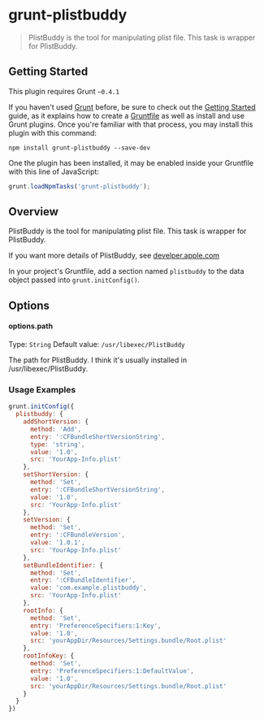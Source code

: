 # grunt-plistbuddy

> PlistBuddy is the tool for manipulating plist file. This task is wrapper for PlistBuddy.

## Getting Started
This plugin requires Grunt `~0.4.1`

If you haven't used [Grunt](http://gruntjs.com/) before, be sure to check out the [Getting Started](http://gruntjs.com/getting-started) guide, as it explains how to create a [Gruntfile](http://gruntjs.com/sample-gruntfile) as well as install and use Grunt plugins. Once you're familiar with that process, you may install this plugin with this command:

```shell
npm install grunt-plistbuddy --save-dev
```

One the plugin has been installed, it may be enabled inside your Gruntfile with this line of JavaScript:

```js
grunt.loadNpmTasks('grunt-plistbuddy');
```

## Overview
PlistBuddy is the tool for manipulating plist file. This task is wrapper for PlistBuddy.

If you want more details of PlistBuddy, see [develper.apple.com](https://developer.apple.com/library/mac/documentation/Darwin/Reference/ManPages/man8/PlistBuddy.8.html)

In your project's Gruntfile, add a section named `plistbuddy` to the data object passed into `grunt.initConfig()`.

## Options

#### options.path
Type: `String`
Default value: `/usr/libexec/PlistBuddy`

The path for PlistBuddy. I think it's usually installed in /usr/libexec/PlistBuddy.

### Usage Examples

```js
grunt.initConfig({
  plistbuddy: {
    addShortVersion: {
      method: 'Add',
      entry: ':CFBundleShortVersionString',
      type: 'string',
      value: '1.0',
      src: 'YourApp-Info.plist'
    },
    setShortVersion: {
      method: 'Set',
      entry: ':CFBundleShortVersionString',
      value: '1.0',
      src: 'YourApp-Info.plist'
    },
    setVersion: {
      method: 'Set',
      entry: ':CFBundleVersion',
      value: '1.0.1',
      src: 'YourApp-Info.plist'
    },
    setBundleIdentifier: {
      method: 'Set',
      entry: ':CFBundleIdentifier',
      value: 'com.example.plistbuddy',
      src: 'YourApp-Info.plist'
    },
    rootInfo: {
      method: 'Set',
      entry: 'PreferenceSpecifiers:1:Key',
      value: '1.0',
      src: 'yourAppDir/Resources/Settings.bundle/Root.plist'
    },
    rootInfoKey: {
      method: 'Set',
      entry: 'PreferenceSpecifiers:1:DefaultValue',
      value: '1.0',
      src: 'yourAppDir/Resources/Settings.bundle/Root.plist'
    }
  }
})
```
